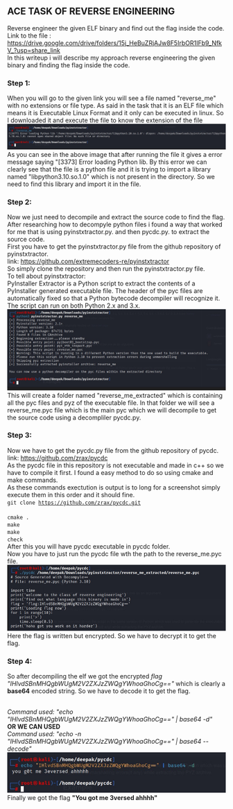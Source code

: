 ##  ACE TASK OF REVERSE ENGINEERING
Reverse engineer the given ELF binary and find out the flag inside the code.<br>
Link to the file : https://drive.google.com/drive/folders/15j_HeBuZRjAJw8F5IrbOR1IFb9_NfkV_?usp=share_link <br>
In this writeup i will describe my approach reverse engineering the given binary and finding the flag inside the code.<br>

### Step 1:
When you will go to the given link you will see a file named "reverse_me" with no extensions or file type. As said in the task that it is an ELF file which means it is Executable Linux Format and it only can be executed in linux. So I downloaded it and execute the file to know the extension of the file <br>
![](images/1.jpg)
As you can see in the above image that after running the file it gives a error message saying "[3373] Error loading Python lib. By this error we can clearly see that the file is a python file and it is trying to import a library named "libpython3.10.so.1.0" which is not present in the directory. So we need to find this library and import it in the file.<br>

### Step 2:
Now we just need to decompile and extract the source code to find the flag.
After researching how to decompyle python files i found a way that worked for me that is using pyinstxtractor.py. and then pycdc.py. to extract the source code.<br>
First you have to get the pyinstxtractor.py file from the github repository of pyinstxtractor.<br>
link: https://github.com/extremecoders-re/pyinstxtractor <br>
So simply clone the repository and then run the pyinstxtractor.py file.<br>
To tell about pyinstxtractor:<br>
PyInstaller Extractor is a Python script to extract the contents of a PyInstaller generated executable file.
The header of the pyc files are automatically fixed so that a Python bytecode decompiler will recognize it. The script can run on both Python 2.x and 3.x.
![](images/2.jpg)
This will create a folder named "reverse_me_extracted" which is containing all the pyc files and pyz of the executable file. In that folder we will see a reverse_me.pyc file which is the main pyc which we will decompile to get the source code using a decompliler pycdc.py.

### Step 3:
Now we have to get the pycdc.py file from the github repository of pycdc.<br>
link: https://github.com/zrax/pycdc <br>
As the pycdc file in this repository is not executable and made in c++ so we have to compile it first. I found a easy method to do so using cmake and make commands.<br>
As these commands exectution is output is to long for a screenshot simply execute them in this order and it should fine.<br>
<code>git clone https://github.com/zrax/pycdc.git </code><br>
<code>cmake . </code><br>
<code>make </code><br>
<code>make check </code><br>
After this you will have pycdc executable in pycdc folder. <br>
Now you have to just run the pycdc file wth the path to the reverse_me.pyc file.
![](images/3.jpg)
Here the flag is written but encrypted. So we have to decrypt it to get the flag.

### Step 4:
So after decompiling the elf we got the encrypted *flag "IHlvdSBnMHQgbWUgM2V2ZXJzZWQgYWhoaGhoCg=="* which is clearly a **base64** encoded string. So we have to decode it to get the flag.<br><br>

*Command used: "echo "IHlvdSBnMHQgbWUgM2V2ZXJzZWQgYWhoaGhoCg==" | base64 -d"*<br>
**OR WE CAN USED**<br>
*Command used: "echo -n "IHlvdSBnMHQgbWUgM2V2ZXJzZWQgYWhoaGhoCg==" | base64 --decode"*
![](images/4.jpg) <br>
Finally we got the flag **"You got me 3versed ahhhh"**
